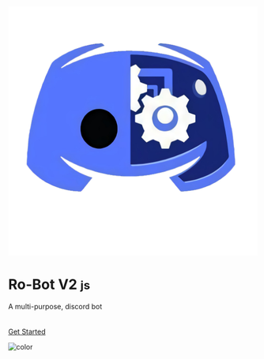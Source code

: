 <!-- _coverpage.md -->

![Ro_bot V2](./images/favicon.png ':size=10%')<br>
# **Ro-Bot V2** <small>js</small>
A multi-purpose, discord bot<br>
<br>
<br>
[Get Started](./commands/index)

<!-- background color -->

![color](#f0f0f0)